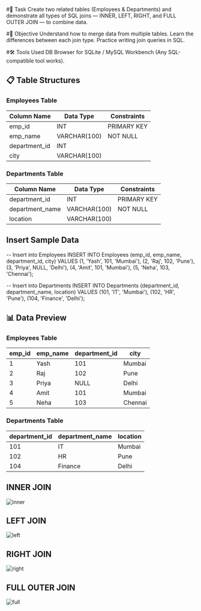 

#📌 Task
Create two related tables (Employees & Departments) and demonstrate all types of SQL joins — INNER, LEFT, RIGHT, and FULL OUTER JOIN — to combine data.

#🎯 Objective
Understand how to merge data from multiple tables.
Learn the differences between each join type.
Practice writing join queries in SQL.

#🛠 Tools Used
DB Browser for SQLite / MySQL Workbench (Any SQL-compatible tool works).

## 📋 Table Structures

### Employees Table
| Column Name   | Data Type     | Constraints  |
|---------------|--------------|--------------|
| emp_id        | INT          | PRIMARY KEY  |
| emp_name      | VARCHAR(100) | NOT NULL     |
| department_id | INT          |              |
| city          | VARCHAR(100) |              |

### Departments Table
| Column Name     | Data Type     | Constraints  |
|-----------------|--------------|--------------|
| department_id   | INT          | PRIMARY KEY  |
| department_name | VARCHAR(100) | NOT NULL     |
| location        | VARCHAR(100) |              |

##  Insert Sample Data

-- Insert into Employees
INSERT INTO Employees (emp_id, emp_name, department_id, city) VALUES
(1, 'Yash', 101, 'Mumbai'),
(2, 'Raj', 102, 'Pune'),
(3, 'Priya', NULL, 'Delhi'),
(4, 'Amit', 101, 'Mumbai'),
(5, 'Neha', 103, 'Chennai');

-- Insert into Departments
INSERT INTO Departments (department_id, department_name, location) VALUES
(101, 'IT', 'Mumbai'),
(102, 'HR', 'Pune'),
(104, 'Finance', 'Delhi');

## 📊 Data Preview

### Employees Table
| emp_id | emp_name | department_id | city    |
|--------|----------|---------------|---------|
| 1      | Yash     | 101           | Mumbai  |
| 2      | Raj      | 102           | Pune    |
| 3      | Priya    | NULL          | Delhi   |
| 4      | Amit     | 101           | Mumbai  |
| 5      | Neha     | 103           | Chennai |

### Departments Table
| department_id | department_name | location |
|---------------|-----------------|----------|
| 101           | IT              | Mumbai   |
| 102           | HR              | Pune     |
| 104           | Finance         | Delhi    |


## INNER JOIN 

![inner](https://github.com/user-attachments/assets/2c5d905f-1c7e-4b67-84c3-c1a01f47500d)

## LEFT JOIN

![left](https://github.com/user-attachments/assets/13d2ec6c-adee-420c-827f-84cd96b6641c)

## RIGHT JOIN

![right](https://github.com/user-attachments/assets/ad8f68b3-e362-49df-a4b7-5a13ac756cdf)

## FULL OUTER JOIN


![full](https://github.com/user-attachments/assets/a5ac91eb-8bd5-43b2-bcf5-99d8cd3f8bb4)














